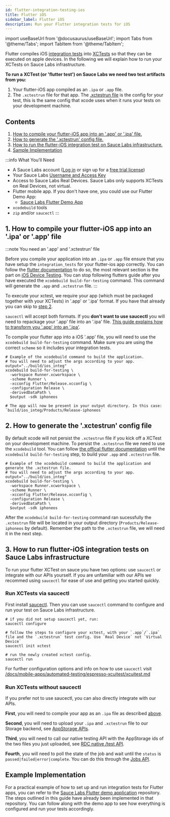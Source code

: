```yaml
---
id: flutter-integration-testing-ios
title: Flutter iOS
sidebar_label: Flutter iOS
description: Run your Flutter integration tests for iOS
---
```


import useBaseUrl from '@docusaurus/useBaseUrl';
import Tabs from '@theme/Tabs';
import TabItem from '@theme/TabItem';

Flutter compiles iOS [integration tests](https://docs.flutter.dev/cookbook/testing/integration/introduction) into [XCTests](https://developer.apple.com/documentation/xctest) so that they can be executed on apple devices. In the following we will explain how to run your XCTests on Sauce Labs infrastructure.

**To run a XCTest (or 'flutter test') on Sauce Labs we need two test artifacts from you:**
1. Your flutter-iOS app compiled as an `.ipa` or `.app` file.
2. The `.xctestrun` file for that app. The [.xctestrun file](https://keith.github.io/xcode-man-pages/xcodebuild.xctestrun.5.html) is the config for your test, this is the same config that xcode uses when it runs your tests on your development machine.


## Contents
1. [How to compile your flutter-iOS app into an '.app' or '.ipa' file.](#1-how-to-compile-your-flutter-ios-app-into-an-ipa-or-app-file)
2. [How to generate the '.xctestrun' config file.](#2-how-to-generate-the-xctestrun-config-file)
3. [How to run the flutter-iOS integration test on Sauce Labs infrastructure.](#3-how-to-run-flutter-ios-integration-tests-on-sauce-labs-infrastructure)
4. [Sample Implementation](#example-implementation)


:::info What You'll Need

- A Sauce Labs account ([Log in](https://accounts.saucelabs.com/am/XUI/#login/) or sign up for
  a [free trial license](https://saucelabs.com/sign-up))
- Your Sauce Labs [Username and Access Key](https://app.saucelabs.com/user-settings)
- Access to Sauce Labs Real Devices. Sauce Labs only supports XCTests on Real Devices, not virtual.
- Flutter mobile app. If you don't have one, you could use our Flutter Demo App:
    - [Sauce Labs Flutter Demo App](https://github.com/saucelabs/my-demo-app-flutter)
- `xcodebuild` tools
- `zip` and/or `saucectl`
:::

## 1. How to compile your flutter-iOS app into an '.ipa' or '.app' file

:::note You need an '.app' and '.xctestrun' file

Before you compile your application into an `.ipa` or `.app` file ensure that you have setup the `integration_tests` for your flutter-ios app correctly. You can follow the [flutter documentation](https://github.com/flutter/flutter/tree/main/packages/integration_test#integration_test) to do so, the most relevant section is the part on [iOS Device Testing](https://github.com/flutter/flutter/tree/main/packages/integration_test#ios-device-testing). You can stop following flutters guide after you have executed the `xcodebuild build-for-testing` command. This command will generate the `.app` and `.xctestrun` file.
:::

To execute your xctest, we require your app (which must be packaged together with your XCTests) in '.app' or '.ipa' format. If you have that already you can skip to [step 2](#2-how-to-generate-the-xctestrun-config-file).

`saucectl` will accept both formats. If you **don't want to use saucectl** you will need to repackage your '.app' file into an '.ipa' file. [This guide explains how to transform you '.app' into an '.ipa'](/docs/mobile-apps/automated-testing/ipa-files.md#building-an-ipa-from-an-app-bundle).

To compile your flutter app into a iOS '.app' file, you will need to use the `xcodebuild build-for-testing` command. Make sure you are using the correct `scheme` so it includes your integration tests.

```shell
# Example of the xcodebuild command to build the application.
# You will need to adjust the args according to your app.
output="../build/ios_integ"
xcodebuild build-for-testing \
  -workspace Runner.xcworkspace \
  -scheme Runner \
  -xcconfig Flutter/Release.xcconfig \
  -configuration Release \
  -derivedDataPath \
  $output -sdk iphoneos

# The app will now be present in your output directory. In this case: `build/ios_integ/Products/Release-iphoneos`
```


## 2. How to generate the '.xctestrun' config file

By default xcode will not persist the `.xctestrun` file if you kick off a XCTest on your development machine. To persist the `.xctestrun` file we need to use the `xcodebuild` tool. You can follow [the offical flutter documentation](https://github.com/flutter/flutter/tree/main/packages/integration_test#ios-device-testing) until the `xcodebuild build-for-testing` step, to build your `.app` and `.xctestrun` file.

```shell
# Example of the xcodebuild command to build the application and generate the .xctestrun file.
# You will need to adjust the args according to your app.
output="../build/ios_integ"
xcodebuild build-for-testing \
  -workspace Runner.xcworkspace \
  -scheme Runner \
  -xcconfig Flutter/Release.xcconfig \
  -configuration Release \
  -derivedDataPath \
  $output -sdk iphoneos
```

After the `xcodebuild build-for-testing` command ran sucessfully the `.xctestrun` file will be located in your output directory (`Products/Release-iphoneos` by default). Remember the path to the `.xctestrun` file, we will need it in the next step.


## 3. How to run flutter-iOS integration tests on Sauce Labs infrastructure

To run your flutter XCTest on sauce you have two options: use `saucectl` or integrate with our APIs yourself. If you are unfamiliar with our APIs we recommed using `saucectl` for ease of use and getting you started quickly.

### Run XCTests via saucectl

First install [saucectl](/docs/dev/cli/saucectl.md#installing-saucectl). Then you can use `saucectl` command to configure and run your test on Sauce Labs infrastructure.

```shell
# if you did not setup saucectl yet, run:
saucectl configure

# follow the steps to configure your xctest, with your `.app`/`.ipa` file and the `.xctestrun` test config. Use `Real Device` not `Virtual Device`
saucectl init xctest

# run the newly created xctest config.
saucectl run
```

For further configuration options and info on how to use `saucectl` visit [/docs/mobile-apps/automated-testing/espresso-xcuitest/xcuitest.md](/docs/mobile-apps/automated-testing/espresso-xcuitest/xcuitest.md)

### Run XCTests without saucectl

If you prefer not to use saucectl, you can also directly integrate with our APIs.

**First**, you will need to compile your app as an `.ipa` file as described [above](#1-how-to-compile-your-flutter-ios-app-into-an-ipa-file). 

**Second**, you will need to upload your `.ipa` and `.xctestrun` file to our Storage backend, see [AppStorage APIs](/docs/mobile-apps/app-storage.md#upload-apps-via-rest-api).

**Third**, you will need to call our native testing API with the AppStorage ids of the two files you just uploaded, see [RDC native /test API](/docs/dev/api/rdc.md#start-a-xctest-xcuitest-or-espresso-job).

**Fourth**, you will need to poll the state of the job and wait until the `status` is `passed|failed|error|complete`. You can do this through the [Jobs API](/docs/dev/api/rdc.md#get-a-specific-real-device-job).


## Example Implementation

For a practical example of how to set up and run integration tests for Flutter apps, you can refer to
the [Sauce Labs Flutter demo application](https://github.com/saucelabs/my-demo-app-flutter) repository.
The steps outlined in this guide have already been implemented in that repository. You can follow along with the demo app to see how
everything is configured and run your tests accordingly.
